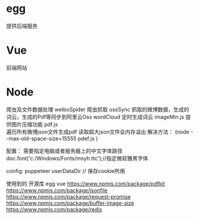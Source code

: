 # egg
提供后端服务




# Vue 
前端网站

# Node
爬虫及文件数据处理
weiboSpider 爬虫抓取
ossSync 抓取的微博数据，生成的词云，生成的Pdf等同步到阿里云Oss
wordCloud 定时生成词云
imageMin.js 提供图片压缩功能
pdf.js  
遍历所有微博json文件生成pdf
读取超大json文件会内存溢出 解决方法：
(node --max-old-space-size=15555  pdef.js 
)
  


配置：
需要指定电脑或者服务器上的中文字体路径
  doc.font('c:/Windows/Fonts/msyh.ttc');//指定微软雅黑字体
  



config:
puppeteer userDataDir  // 保存cookie所用

使用到的 开源库
egg
vue
https://www.npmjs.com/package/pdfkit 
https://www.npmjs.com/package/jsonfile
https://www.npmjs.com/package/request-promise
https://www.npmjs.com/package/buffer-image-size
https://www.npmjs.com/package/redis